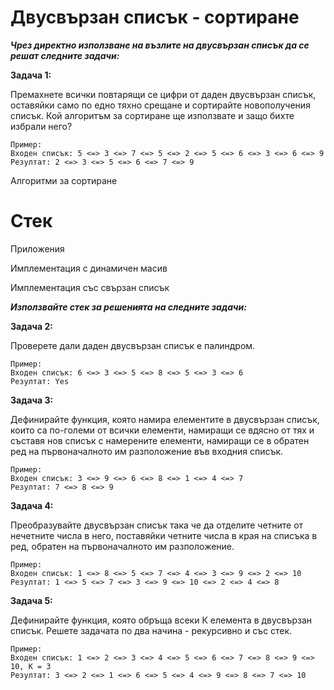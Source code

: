 # Двусвързан списък - сортиране

***Чрез директно използване на възлите на двусвързан списък да се решат следните задачи:***

**Задача 1:**

Премахнете всички повтарящи се цифри от даден двусвързан списък, оставяйки само по едно тяхно срещане и сортирайте новополучения списък. Кой алгоритъм за сортиране ще използвате и защо бихте избрали него?

```
Пример:
Входен списък: 5 <=> 3 <=> 7 <=> 5 <=> 2 <=> 5 <=> 6 <=> 3 <=> 6 <=> 9 
Резултат: 2 <=> 3 <=> 5 <=> 6 <=> 7 <=> 9
```

Алгоритми за сортиране

# Стек

Приложения

Имплементация с динамичен масив

Имплементация със свързан списък

***Използвайте стек за решенията на следните задачи:***

**Задача 2:**

Проверете дали даден двусвързан списък е палиндром.

```
Пример: 
Входен списък: 6 <=> 3 <=> 5 <=> 8 <=> 5 <=> 3 <=> 6
Резултат: Yes
```

**Задача 3:**

Дефинирайте функция, която намира елементите в двусвързан списък, които са по-големи от всички елементи, намиращи се вдясно от тях и съставя нов списък с намерените елементи, намиращи се в обратен ред на първоначалното им разположение във входния списък.

```
Пример: 
Входен списък: 3 <=> 9 <=> 6 <=> 8 <=> 1 <=> 4 <=> 7 
Резултат: 7 <=> 8 <=> 9 
```

**Задача 4:**

Преобразувайте двусвързан списък така че да отделите четните от нечетните числа в него, поставяйки четните числа в края на списъка в ред, обратен на първоначалното им разположение.

```
Пример: 
Входен списък: 1 <=> 8 <=> 5 <=> 7 <=> 4 <=> 3 <=> 9 <=> 2 <=> 10
Резултат: 1 <=> 5 <=> 7 <=> 3 <=> 9 <=> 10 <=> 2 <=> 4 <=> 8
```

**Задача 5:**

Дефинирайте функция, която обръща всеки К елемента в двусвързан списък. Решете задачата по два начина - рекурсивно и със стек.

```
Пример: 
Входен списък: 1 <=> 2 <=> 3 <=> 4 <=> 5 <=> 6 <=> 7 <=> 8 <=> 9 <=> 10, К = 3
Резултат: 3 <=> 2 <=> 1 <=> 6 <=> 5 <=> 4 <=> 9 <=> 8 <=> 7 <=> 10
```
